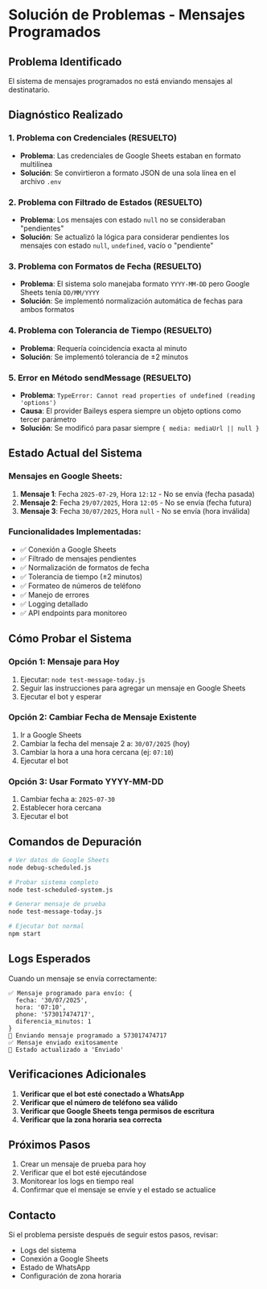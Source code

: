 # Solución de Problemas - Mensajes Programados

## Problema Identificado

El sistema de mensajes programados no está enviando mensajes al destinatario.

## Diagnóstico Realizado

### 1. Problema con Credenciales (RESUELTO)
- **Problema**: Las credenciales de Google Sheets estaban en formato multilínea
- **Solución**: Se convirtieron a formato JSON de una sola línea en el archivo `.env`

### 2. Problema con Filtrado de Estados (RESUELTO)
- **Problema**: Los mensajes con estado `null` no se consideraban "pendientes"
- **Solución**: Se actualizó la lógica para considerar pendientes los mensajes con estado `null`, `undefined`, vacío o "pendiente"

### 3. Problema con Formatos de Fecha (RESUELTO)
- **Problema**: El sistema solo manejaba formato `YYYY-MM-DD` pero Google Sheets tenía `DD/MM/YYYY`
- **Solución**: Se implementó normalización automática de fechas para ambos formatos

### 4. Problema con Tolerancia de Tiempo (RESUELTO)
- **Problema**: Requería coincidencia exacta al minuto
- **Solución**: Se implementó tolerancia de ±2 minutos

### 5. Error en Método sendMessage (RESUELTO)
- **Problema**: `TypeError: Cannot read properties of undefined (reading 'options')`
- **Causa**: El provider Baileys espera siempre un objeto options como tercer parámetro
- **Solución**: Se modificó para pasar siempre `{ media: mediaUrl || null }`

## Estado Actual del Sistema

### Mensajes en Google Sheets:
1. **Mensaje 1**: Fecha `2025-07-29`, Hora `12:12` - No se envía (fecha pasada)
2. **Mensaje 2**: Fecha `29/07/2025`, Hora `12:05` - No se envía (fecha futura)
3. **Mensaje 3**: Fecha `30/07/2025`, Hora `null` - No se envía (hora inválida)

### Funcionalidades Implementadas:
- ✅ Conexión a Google Sheets
- ✅ Filtrado de mensajes pendientes
- ✅ Normalización de formatos de fecha
- ✅ Tolerancia de tiempo (±2 minutos)
- ✅ Formateo de números de teléfono
- ✅ Manejo de errores
- ✅ Logging detallado
- ✅ API endpoints para monitoreo

## Cómo Probar el Sistema

### Opción 1: Mensaje para Hoy
1. Ejecutar: `node test-message-today.js`
2. Seguir las instrucciones para agregar un mensaje en Google Sheets
3. Ejecutar el bot y esperar

### Opción 2: Cambiar Fecha de Mensaje Existente
1. Ir a Google Sheets
2. Cambiar la fecha del mensaje 2 a: `30/07/2025` (hoy)
3. Cambiar la hora a una hora cercana (ej: `07:10`)
4. Ejecutar el bot

### Opción 3: Usar Formato YYYY-MM-DD
1. Cambiar fecha a: `2025-07-30`
2. Establecer hora cercana
3. Ejecutar el bot

## Comandos de Depuración

```bash
# Ver datos de Google Sheets
node debug-scheduled.js

# Probar sistema completo
node test-scheduled-system.js

# Generar mensaje de prueba
node test-message-today.js

# Ejecutar bot normal
npm start
```

## Logs Esperados

Cuando un mensaje se envía correctamente:
```
✅ Mensaje programado para envío: {
  fecha: '30/07/2025',
  hora: '07:10',
  phone: '573017474717',
  diferencia_minutos: 1
}
📱 Enviando mensaje programado a 573017474717
✅ Mensaje enviado exitosamente
📝 Estado actualizado a 'Enviado'
```

## Verificaciones Adicionales

1. **Verificar que el bot esté conectado a WhatsApp**
2. **Verificar que el número de teléfono sea válido**
3. **Verificar que Google Sheets tenga permisos de escritura**
4. **Verificar que la zona horaria sea correcta**

## Próximos Pasos

1. Crear un mensaje de prueba para hoy
2. Verificar que el bot esté ejecutándose
3. Monitorear los logs en tiempo real
4. Confirmar que el mensaje se envíe y el estado se actualice

## Contacto

Si el problema persiste después de seguir estos pasos, revisar:
- Logs del sistema
- Conexión a Google Sheets
- Estado de WhatsApp
- Configuración de zona horaria